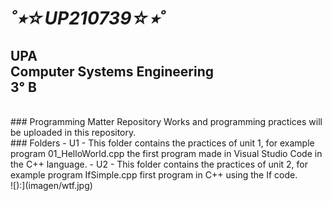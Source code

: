# ___˚⭒☆UP210739☆⭒˚___
## UPA<br>Computer Systems Engineering<br>3° B
<br>
### Programming Matter Repository
Works and programming practices will be uploaded in this repository.
<br>
### Folders
- U1
  - This folder contains the practices of unit 1, for example program 01_HelloWorld.cpp the first program made in Visual Studio Code in the C++ language.
- U2
  - This folder contains the practices of unit 2, for example program IfSimple.cpp first program in C++ using the If code.
<br>
![):](imagen/wtf.jpg)
